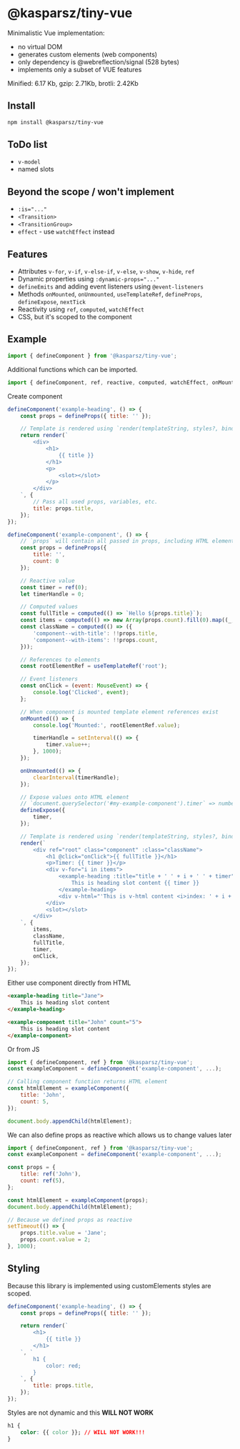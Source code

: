 # @kasparsz/tiny-vue

Minimalistic Vue implementation:
* no virtual DOM
* generates custom elements (web components)
* only dependency is @webreflection/signal (528 bytes)
* implements only a subset of VUE features

Minified: 6.17 Kb, gzip: 2.71Kb, brotli: 2.42Kb

## Install 

```bash
npm install @kasparsz/tiny-vue
```

## ToDo list

* `v-model`
* named slots

## Beyond the scope / won't implement

* `:is="..."`
* `<Transition>`
* `<TransitionGroup>`
* `effect` - use `watchEffect` instead

## Features

* Attributes `v-for`, `v-if`, `v-else-if`, `v-else`, `v-show`, `v-hide`, `ref`
* Dynamic properties using `:dynamic-props="..."`
* `defineEmits` and adding event listeners using `@event-listeners`
* Methods `onMounted`, `onUnmounted`, `useTemplateRef`, `defineProps`, `defineExpose`, `nextTick`
* Reactivity using `ref`, `computed`, `watchEffect`
* CSS, but it's scoped to the component

## Example

```js
import { defineComponent } from '@kasparsz/tiny-vue';
```

Additional functions which can be imported.

```js
import { defineComponent, ref, reactive, computed, watchEffect, onMounted, onUnmounted, useTemplateRef, defineProps, defineExpose, defineEmits, render } from '@kasparsz/tiny-vue';
```

Create component
```js
defineComponent('example-heading', () => {
    const props = defineProps({ title: '' });

    // Template is rendered using `render(templateString, styles?, bindings)`
    return render(`
        <div>
            <h1>
                {{ title }}
            </h1>
            <p>
                <slot></slot>
            </p>
        </div>
    `, {
        // Pass all used props, variables, etc.
        title: props.title,
    });
});
```

```js
defineComponent('example-component', () => {
    // `props` will contain all passed in props, including HTML element attributes
    const props = defineProps({
        title: '',
        count: 0
    });

    // Reactive value
    const timer = ref(0);
    let timerHandle = 0;

    // Computed values
    const fullTitle = computed(() => `Hello ${props.title}`);
    const items = computed(() => new Array(props.count).fill(0).map((_, i) => i));
    const className = computed(() => ({
        'component--with-title': !!props.title,
        'component--with-items': !!props.count,
    }));

    // References to elements
    const rootElementRef = useTemplateRef('root');

    // Event listeners
    const onClick = (event: MouseEvent) => {
        console.log('Clicked', event);
    };

    // When component is mounted template element references exist
    onMounted(() => {
        console.log('Mounted:', rootElementRef.value);

        timerHandle = setInterval(() => {
            timer.value++;
        }, 1000);
    });

    onUnmounted(() => {
        clearInterval(timerHandle);
    });

    // Expose values onto HTML element
    // `document.querySelector('#my-example-component').timer` => number
    defineExpose({
        timer,
    });

    // Template is rendered using `render(templateString, styles?, bindings)`
    render(`
        <div ref="root" class="component" :class="className">
            <h1 @click="onClick">{{ fullTitle }}</h1>
            <p>Timer: {{ timer }}</p>
            <div v-for="i in items">
                <example-heading :title="title + ' ' + i + ' ' + timer">
                    This is heading slot content {{ timer }}
                </example-heading>
                <div v-html="'This is v-html content <i>index: ' + i + '</i>, timer: <b>' + timer + '</b>'"></div>
            </div>
            <slot></slot>
        </div>
    `, {
        items,
        className,
        fullTitle,
        timer,
        onClick,
    });
});
```

Either use component directly from HTML

```html
<example-heading title="Jane">
    This is heading slot content
</example-heading>
```
```html
<example-component title="John" count="5">
    This is heading slot content
</example-component>
```

Or from JS

```js
import { defineComponent, ref } from '@kasparsz/tiny-vue';
const exampleComponent = defineComponent('example-component', ...);

// Calling component function returns HTML element
const htmlElement = exampleComponent({
    title: 'John',
    count: 5,
});

document.body.appendChild(htmlElement);
```

We can also define props as reactive which allows us to change values later

```js
import { defineComponent, ref } from '@kasparsz/tiny-vue';
const exampleComponent = defineComponent('example-component', ...);

const props = {
    title: ref('John'),
    count: ref(5),
};

const htmlElement = exampleComponent(props);
document.body.appendChild(htmlElement);

// Because we defined props as reactive
setTimeout(() => {
    props.title.value = 'Jane';
    props.count.value = 2;
}, 1000);
```

## Styling

Because this library is implemented using customElements styles are scoped.  

```js
defineComponent('example-heading', () => {
    const props = defineProps({ title: '' });

    return render(`
        <h1>
            {{ title }}
        </h1>
    `, `
        h1 {
            color: red;
        }
    `, {
        title: props.title,
    });
});
```

Styles are not dynamic and this __WILL NOT WORK__
```css
h1 {
    color: {{ color }}; // WILL NOT WORK!!!
}
```